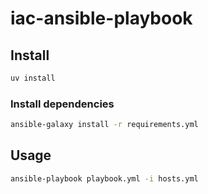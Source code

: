 # iac-ansible-playbook

## Install

```bash
uv install
```

### Install dependencies

```bash
ansible-galaxy install -r requirements.yml
```

## Usage

```bash
ansible-playbook playbook.yml -i hosts.yml
```